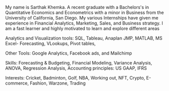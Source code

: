 My name is Sarthak Khemka. A recent graduate with a Bachelors's in Quantitative Economics and Econometrics with a minor in Business from the University of California, San Diego. My various Internships have given me experience in Financial Analytics, Marketing, Sales, and Business strategy. I am a fast learner and highly motivated to learn and explore different areas

Analytics and Visualization tools: SQL, Tableau, Anaplan JMP, MATLAB, MS Excel- Forecasting, VLookups, Pivot tables,

Other Tools: Google Analytics, Facebook ads, and Mailchimp

Skills: Forecasting & Budgeting, Financial Modeling, Variance Analysis, ANOVA, Regression Analysis, Accounting principles: US GAAP, IFRS

Interests: Cricket, Badminton, Golf, NBA, Working out, NFT, Crypto, E-commerce, Fashion, Warzone, Trading
